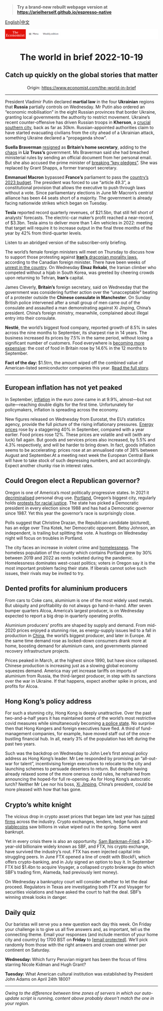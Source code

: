 > **Try a brand-new rebuilt webpage version at https://arielherself.github.io/espresso-native**

[English](https://github.com/arielherself/espresso/blob/main/README.md)|[中文](https://github-com.translate.goog/arielherself/espresso/blob/main/README.md?_x_tr_sl=en&_x_tr_tl=zh-CN&_x_tr_hl=zh-CN&_x_tr_pto=wapp)



![The Economist](menubar.png)

# <p align="center">The world in brief 2022-10-19</p>

## <p align="center">Catch up quickly on the global stories that matter</p>

<p align="center">Origin: <a href="https://www.economist.com/the-world-in-brief">https://www.economist.com/the-world-in-brief</a><hr>

President Vladimir Putin declared <strong>martial law</strong> in the four <strong>Ukrainian</strong> regions that <strong>Russia</strong> partially controls on Wednesday. Mr Putin also ordered an “economic mobilisation” in the eight Russian provinces that border Ukraine, granting local governments the authority to restrict movement. Ukraine’s recent counter-offensive has driven Russian troops in <strong>Kherson</strong>, a [crucial southern city](https://www.economist.com/the-economist-explains/2022/08/30/why-does-kherson-matter), back as far as 30km. Russian-appointed authorities claim to have started evacuating civilians from the city ahead of a Ukrainian attack, something Ukraine declared a “propaganda show”. 

<strong>Suella Braverman</strong> [resigned](https://www.economist.com/britain/2022/10/19/suella-braverman-resigns-as-home-secretary) as <strong>Britain’s home secretary</strong>, adding to the [chaos](https://www.economist.com/graphic-detail/2022/10/18/how-long-can-liz-truss-last) in <strong>Liz Truss’s</strong> government. Ms Braverman said she had breached ministerial rules by sending an official document from her personal email. But she also accused the prime minister of [breaking “key pledges”](https://www.economist.com/britain/2022/10/14/liz-truss-has-lost-her-chancellor-signature-tax-cut-and-authority). She was replaced by Grant Shapps, a former transport secretary.

<strong>Emmanuel Macron</strong> bypassed <strong>France’s</strong> parliament to pass the [country’s 2023 budget](https://www.economist.com/europe/2022/09/29/france-unveils-a-stable-budget-for-2023). The president was forced to use “article 49.3”, a constitutional provision that allows the executive to push through laws without a vote. Since parliamentary elections in June Mr Macron’s centrist alliance has been 44 seats short of a majority. The government is already facing nationwide strikes which began on Tuesday.

<strong>Tesla</strong> reported record quarterly revenues, of $21.5bn, that still fell short of analysts’ forecasts. The electric-car maker’s profit reached a near-record, of $3.3bn. Tesla aims to deliver more than 1.4m vehicles in 2022: meeting that target will require it to increase output in the final three months of the year by 42% from third-quarter levels.

Listen to an abridged version of the subscriber-only briefing.

The world’s female foreign ministers will meet on Thursday to discuss how to support those protesting against [<strong>Iran’s</strong> draconian morality laws](https://www.economist.com/the-economist-explains/2022/09/26/who-are-irans-hated-morality-police), according to the Canadian foreign minister. There have been weeks of [unrest in the country](https://www.economist.com/middle-east-and-africa/2022/10/18/irans-protests-spread-as-a-notorious-prison-burns). On Wednesday <strong>Elnaz Rekabi</strong>, the Iranian climber who competed without a hijab in South Korea, was greeted by cheering crowds upon returning to Tehran, <strong>Iran’s</strong> capital. 

James Cleverly, <strong>Britain’s</strong> foreign secretary, said on Wednesday that the government was considering further action over the “unacceptable” beating of a protester outside the <strong>Chinese consulate in Manchester</strong>. On Sunday British police intervened after a small group of men came out of the consulate and assaulted a man demonstrating against Xi Jinping, China’s president. China’s foreign ministry, meanwhile, complained about illegal entry into their consulate. 

<strong>Nestlé</strong>, the world’s biggest food company, reported growth of 8.5% in sales across the nine months to September, its sharpest rise in 14 years. The business increased its prices by 7.5% in the same period, without losing a significant number of customers. Food everywhere is [becoming more expensive](https://www.economist.com/graphic-detail/2022/10/07/food-prices-are-outpacing-wider-inflation-across-most-of-the-world): the cost of food in Britain rose by 14.6% in the 12 months to September.

<strong>Fact of the day: </strong>$1.5trn, the amount wiped off the combined value of American-listed semiconductor companies this year. [Read the full story](https://www.economist.com/business/2022/10/17/intel-and-the-15trn-chip-industry-meltdown).

----------

## European inflation has not yet peaked

In September, [inflation](https://www.economist.com/finance-and-economics/2022/08/31/europe-is-heading-for-recession-how-bad-will-it-be) in the euro zone came in at 9.9%, almost—but not quite—reaching double digits for the first time. Unfortunately for policymakers, inflation is spreading across the economy. 

New figures released on Wednesday from Eurostat, the EU’s statistics agency, provide the full picture of the rising inflationary pressures. [Energy prices](https://www.economist.com/europe/2022/09/29/europes-next-energy-crunch) rose by a staggering 40% in September, compared with a year earlier. Food prices rose 12%. These prices are volatile and will (with any luck) fall again. But goods and services prices also increased, by 5.5% and 4.3% respectively, and will be harder to bring down. In fact, goods inflation seems to be accelerating: prices rose at an annualised rate of 38% between August and September.At a meeting next week the European Central Bank will have to take stock of such depressing numbers, and act accordingly. Expect another chunky rise in interest rates.

## Could Oregon elect a Republican governor?

Oregon is one of America’s most politically progressive states. In 2021 it [decriminalised](https://www.economist.com/united-states/2021/02/13/oregon-decriminalises-drugs-for-personal-use) personal drug use. [Portland](https://www.economist.com/united-states/2021/06/12/portland-was-once-a-byword-for-tattooed-vegan-microbrewers), Oregon’s biggest city, regularly holds [protests for racial justice](https://www.economist.com/1843/2020/08/06/tear-gas-batonsthen-nothing-the-night-the-feds-left-portland). The state has picked a Democratic president in every election since 1988 and has had a Democratic governor since 1987. Yet this year the governor’s race is surprisingly close.

Polls suggest that Christine Drazan, the Republican candidate (pictured), has an edge over Tina Kotek, her Democratic opponent. Betsy Johnson, an independent, is trailing but splitting the vote. A hustings on Wednesday night will focus on troubles in Portland.

The city faces an increase in violent crime and [homelessness](https://www.economist.com/united-states/2021/08/02/the-pandemic-has-made-homelessness-more-visible-in-many-american-cities). The homeless population of the county which contains Portland grew by 30% between 2019 and 2022 as rents rocketed during the pandemic. Homelessness dominates west-coast politics; voters in Oregon say it is the most important problem facing their state. If liberals cannot solve such issues, their rivals may be invited to try.

## Dented profits for aluminium producers

From cars to Coke cans, aluminium is one of the most widely used metals. But ubiquity and profitability do not always go hand-in-hand. After seven bumper quarters Alcoa, America’s largest producer, is on Wednesday expected to report a big drop in quarterly operating profits. 

Aluminium producers’ profits are shaped by supply and demand. From mid-2020 prices enjoyed a stunning rise, as energy-supply issues led to a fall in production in [China](https://www.economist.com/business/2021/10/23/zhongwang-a-chinese-aluminium-giant-resists-american-pressure), the world’s biggest producer, and later in Europe. At the same time demand rose as locked-down consumers drank more at home, boosting demand for aluminium cans, and governments planned recovery infrastructure projects. 

Prices peaked in March, at the highest since 1990, but have since collapsed. Chinese production is increasing just as a slowing global economy squeezes demand. America may yet increase tariffs on imports of aluminium from Russia, the third-largest producer, in step with its sanctions over the war in Ukraine. If that happens, expect another spike in prices, and profits for Alcoa.

## Hong Kong’s policy address

For such a stunning city, Hong Kong is deeply unattractive. Over the past two-and-a-half years it has maintained some of the world’s most restrictive covid measures while simultaneously becoming [a police state](https://www.economist.com/interactive/essay/2022/07/01/how-hong-kong-became-a-police-state). No surprise then that Hong Kongers and foreign executives have fled. A third of fund-management companies, for example, have moved staff out of the once-bustling financial hub. In all, nearly 3% of the population has left during the past two years. 

Such was the backdrop on Wednesday to John Lee’s first annual policy address as Hong Kong’s leader. Mr Lee responded by promising an “all-out-war for talent”, incentivising foreign executives to relocate to the city and launching schemes to persuade deserters to return. But despite having already relaxed some of the more onerous covid rules, he refrained from announcing the hoped-for full re-opening. As for Hong Kong’s autocratic lurch? Neither Mr Lee nor his boss, [Xi Jinping](https://www.economist.com/theprincepod), China’s president, could be more pleased with how that has gone.

## Crypto’s white knight

The vicious drop in crypto asset prices that began late last year has [ruined firms](https://www.economist.com/leaders/2022/05/18/the-cryptocurrency-sell-off-has-exposed-those-swimming-naked) across the industry. Crypto exchanges, lenders, hedge funds and [stablecoins](https://www.economist.com/the-economist-explains/2021/12/16/what-are-stablecoins-such-as-tether) saw billions in value wiped out in the spring. Some went bankrupt.

Yet in every crisis there is also an opportunity. [Sam Bankman-Fried](https://www.economist.com/finance-and-economics/2022/07/05/cryptos-last-man-standing), a 30-year-old billionaire widely known as SBF, and FTX, his crypto exchange, have survived the industry’s rout. FTX has even injected capital into struggling peers. In June FTX opened a line of credit with BlockFi, which offers crypto-banking, and in July signed an option to buy it. In September FTX bid $1.4bn to acquire Voyager, a collapsed crypto brokerage (to which SBF’s trading firm, Alameda, had previously lent money).

On Wednesday a bankruptcy court will consider whether to let the deal proceed. Regulators in Texas are investigating both FTX and Voyager for securities violations and have asked the court to halt the deal. SBF’s winning streak looks in danger.

## Daily quiz

Our baristas will serve you a new question each day this week. On Friday your challenge is to give us all five answers and, as important, tell us the connecting theme. Email your responses (and include mention of your home city and country) by 1700 BST on <strong>Friday</strong> to [<span class="__cf_email__" data-cfemail="c091b5a9ba85b3b0b2a5b3b3af80a5a3afaeafada9b3b4eea3afad">[email&#160;protected]</span>](https://mail.google.com/mail/?view=cm&amp;fs=1&amp;tf=1&amp;to=QuizEspresso@economist.com). We’ll pick randomly from those with the right answers and crown one winner per continent on Saturday.

<strong>Wednesday: </strong>Which furry Peruvian migrant has been the focus of films starring Nicole Kidman and Hugh Grant?  
  
<strong>Tuesday:</strong> What American cultural institution was established by President John Adams on April 24th 1800?

----------

*Owing to the difference between time zones of servers in which our auto-update script is running, content above probably doesn't match the one in your region.*

